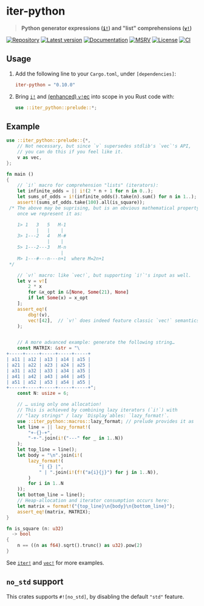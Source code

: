 # iter-python

> **Python generator expressions ([`i!`]) and "list" comprehensions ([`v!`])**

[![Repository](https://img.shields.io/badge/repository-GitHub-brightgreen.svg)](
https://github.com/danielhenrymantilla/iter-python-rs)
[![Latest version](https://img.shields.io/crates/v/iter-python.svg)](
https://crates.io/crates/iter-python)
[![Documentation](https://docs.rs/iter-python/badge.svg)](
https://docs.rs/iter-python)
[![MSRV](https://img.shields.io/badge/MSRV-1.42.0-white)](
https://gist.github.com/danielhenrymantilla/8e5b721b3929084562f8f65668920c33)
[![License](https://img.shields.io/crates/l/iter-python.svg)](
https://github.com/danielhenrymantilla/iter-python-rs/blob/master/LICENSE-ZLIB)
[![CI](https://github.com/danielhenrymantilla/iter-python-rs/workflows/CI/badge.svg)](
https://github.com/danielhenrymantilla/iter-python-rs/actions)

## Usage

 1. Add the following line to your `Cargo.toml`, under `[dependencies]`:

    ```toml
    iter-python = "0.10.0"
    ```

 1. Bring [`i!`] and [(enhanced) `v!`ec][`v!`] into scope in you Rust code with:

    ```rust
    use ::iter_python::prelude::*;
    ```

## Example

```rust
use ::iter_python::prelude::{*,
    // Not necessary, but since `v` supersedes stdlib's `vec`'s API,
    // you can do this if you feel like it.
    v as vec,
};

fn main ()
{
    // `i!` macro for comprehension "lists" (iterators):
    let infinite_odds = || i!(2 * n + 1 for n in 0..);
    let sums_of_odds = i!(infinite_odds().take(n).sum() for n in 1..);
    assert!(sums_of_odds.take(100).all(is_square));
 /* The above may be suprising, but is an obvious mathematical property
    once we represent it as:

    1> 1   3   5   M-1
           |   |    |
    3> 1---2   4   M-#
               |    |
    5> 1---2---3   M-n
                    |
    M> 1---#---n---n+1  where M=2n+1
 */

    // `v!` macro: like `vec!`, but supporting `i!`'s input as well.
    let v = v![
        2 * x
        for &x_opt in &[None, Some(21), None]
        if let Some(x) = x_opt
    ];
    assert_eq!(
        dbg!(v),
        vec![42],  // `v!` does indeed feature classic `vec!` semantics.
    );


    // A more advanced example: generate the following string…
    const MATRIX: &str = "\
+-----+-----+-----+-----+-----+
| a11 | a12 | a13 | a14 | a15 |
| a21 | a22 | a23 | a24 | a25 |
| a31 | a32 | a33 | a34 | a35 |
| a41 | a42 | a43 | a44 | a45 |
| a51 | a52 | a53 | a54 | a55 |
+-----+-----+-----+-----+-----+";
    const N: usize = 6;

    // … using only one allocation!
    // This is achieved by combining lazy iterators (`i!`) with
    // "lazy strings" / lazy `Display`ables: `lazy_format!`.
    use ::iter_python::macros::lazy_format; // prelude provides it as `f!`
    let line = || lazy_format!(
        "+-{}-+",
        "-+-".join(i!("---" for _ in 1..N))
    );
    let top_line = line();
    let body = "\n".join(i!(
        lazy_format!(
            "| {} |",
            " | ".join(i!(f!("a{i}{j}") for j in 1..N)),
        )
        for i in 1..N
    ));
    let bottom_line = line();
    // Heap-allocation and iterator consumption occurs here:
    let matrix = format!("{top_line}\n{body}\n{bottom_line}");
    assert_eq!(matrix, MATRIX);
}

fn is_square (n: u32)
  -> bool
{
    n == ((n as f64).sqrt().trunc() as u32).pow(2)
}
```

See [`iter!`] and [`vec!`] for more examples.


## `no_std` support

This crates supports `#![no_std]`, by disabling the default `"std"` feature.

[`i!`]: https://docs.rs/iter-python/0.10.0/iter_python/macros/macro.iter.html
[`iter!`]: https://docs.rs/iter-python/0.10.0/iter_python/macros/macro.iter.html
[`v!`]: https://docs.rs/iter-python/0.10.0/iter_python/macros/macro.vec.html
[`vec!`]: https://docs.rs/iter-python/0.10.0/iter_python/macros/macro.vec.html

[Repository]: https://github.com/danielhenrymantilla/iter-python-rs
[Documentation]: https://docs.rs/iter-python
[crates.io]: https://crates.io/crates/iter-python
